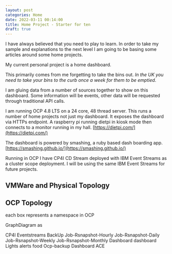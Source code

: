 ```yaml
---
layout: post
categories: Home
date: 2022-03-11 00:14:00
title: Home Project - Starter for ten
draft: true
---
```



I have always believed that you need to play to learn.  In order to take my sample and explanations to the next level I am going to be basing some articles around some home projects.

<!--more-->

My current personal project is a home dashboard.



This primarily comes from me forgetting to take the bins out. *In the UK you need to take your bins to the curb once a week for them to be emptied*.

I am gluing data from a number of sources together to show on this dashboard. Some information will be events, other data will be requested through traditional API calls.  

I am running OCP 4.8 LTS on a 24 core, 48 thread server. This runs a number of home projects not just my dashboard. It exposes the dashboard via HTTPs endpoint. A raspberry pi running dietpi in kiosk mode then connects to a monitor running in my hall.  [https://dietpi.com/](https://dietpi.com/)

The dashboard is powered by smashing, a ruby based dash boarding app. [https://smashing.github.io/](https://smashing.github.io/)

Running in OCP I have CP4I CD Stream deployed with IBM Event Streams as a cluster scope deployment. I will be using the same IBM Event Streams for future projects.

## VMWare and Physical Topology
<!-- <div class="mermaid">
GraphDiagram
    Monitor
    Pi - DietOS
      Dashboard->OCP Master+Infra
    WorkHorse
      OCP Master+Infra
      OCP Worker1
      OCP Worker2
      OCP Worker3
      Bind9
      PiHole
      HomeBridge
      Instana
      Other VMs
      Block Storage
      FileStorage
    NAS
      NFS Storage
    Smart Lights
    Smart DoorBell
    Smart Thermostat
    Bindicator
    ClassCharts
 </div> -->

## OCP Topology
each box represents a namespace in OCP
<div class="mermaid">
GraphDiagram
  as
</div>


  CP4I
  Eventstreams
  BackUp
    Job-Rsnapshot-Hourly
    Job-Rsnapshot-Daily
    Job-Rsnapshot-Weekly
    Job-Rsnapshot-Monthly
  Dashboard
    dashboard
    Lights
    alerts
    food
  Ocp-backup
  Dashboard
  ACE
